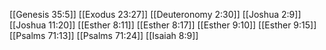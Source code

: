 [[Genesis 35:5]]
[[Exodus 23:27]]
[[Deuteronomy 2:30]]
[[Joshua 2:9]]
[[Joshua 11:20]]
[[Esther 8:11]]
[[Esther 8:17]]
[[Esther 9:10]]
[[Esther 9:15]]
[[Psalms 71:13]]
[[Psalms 71:24]]
[[Isaiah 8:9]]
